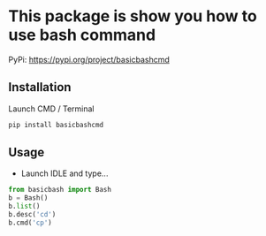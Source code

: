 # This package is show you how to use bash command

PyPi: https://pypi.org/project/basicbashcmd

## Installation

Launch CMD / Terminal

```python
pip install basicbashcmd
```

## Usage

- Launch IDLE and type...

```python
from basicbash import Bash
b = Bash()
b.list()
b.desc('cd')
b.cmd('cp')
```
